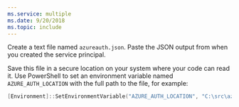 ```yaml
---
ms.service: multiple
ms.date: 9/20/2018
ms.topic: include
---
```

Create a text file named `azureauth.json`. Paste the JSON output from when you created the service principal.

Save this file in a secure location on your system where your code can read it. Use PowerShell to set an environment variable named `AZURE_AUTH_LOCATION` with the full path to the file, for example:

```powershell
[Environment]::SetEnvironmentVariable("AZURE_AUTH_LOCATION", "C:\src\azureauth.json", "User")
```
